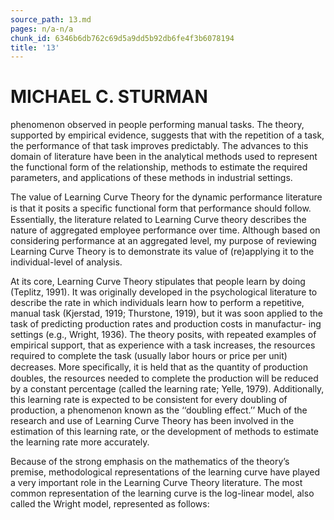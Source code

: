 ```yaml
---
source_path: 13.md
pages: n/a-n/a
chunk_id: 6346b6db762c69d5a9dd5b92db6fe4f3b6078194
title: '13'
---
```

# MICHAEL C. STURMAN

phenomenon observed in people performing manual tasks. The theory, supported by empirical evidence, suggests that with the repetition of a task, the performance of that task improves predictably. The advances to this domain of literature have been in the analytical methods used to represent the functional form of the relationship, methods to estimate the required parameters, and applications of these methods in industrial settings.

The value of Learning Curve Theory for the dynamic performance literature is that it posits a speciﬁc functional form that performance should follow. Essentially, the literature related to Learning Curve theory describes the nature of aggregated employee performance over time. Although based on considering performance at an aggregated level, my purpose of reviewing Learning Curve Theory is to demonstrate its value of (re)applying it to the individual-level of analysis.

At its core, Learning Curve Theory stipulates that people learn by doing (Teplitz, 1991). It was originally developed in the psychological literature to describe the rate in which individuals learn how to perform a repetitive, manual task (Kjerstad, 1919; Thurstone, 1919), but it was soon applied to the task of predicting production rates and production costs in manufactur- ing settings (e.g., Wright, 1936). The theory posits, with repeated examples of empirical support, that as experience with a task increases, the resources required to complete the task (usually labor hours or price per unit) decreases. More speciﬁcally, it is held that as the quantity of production doubles, the resources needed to complete the production will be reduced by a constant percentage (called the learning rate; Yelle, 1979). Additionally, this learning rate is expected to be consistent for every doubling of production, a phenomenon known as the ‘‘doubling effect.’’ Much of the research and use of Learning Curve Theory has been involved in the estimation of this learning rate, or the development of methods to estimate the learning rate more accurately.

Because of the strong emphasis on the mathematics of the theory’s premise, methodological representations of the learning curve have played a very important role in the Learning Curve Theory literature. The most common representation of the learning curve is the log-linear model, also called the Wright model, represented as follows:
